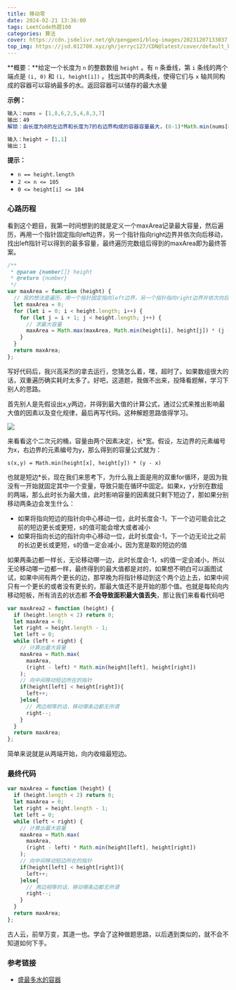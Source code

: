 ```yaml
---
title: 移动零
date: 2024-02-21 13:36:00
tags: LeetCode热题100
categories: 算法
cover: https://cdn.jsdelivr.net/gh/pengpen1/blog-images/20231207133037.png
top_img: https://jsd.012700.xyz/gh/jerryc127/CDN@latest/cover/default_bg.png
---
```

**概要：**给定一个长度为 `n` 的整数数组 `height` 。有 `n` 条垂线，第 `i` 条线的两个端点是 `(i, 0)` 和 `(i, height[i])` 。找出其中的两条线，使得它们与 `x` 轴共同构成的容器可以容纳最多的水。返回容器可以储存的最大水量

**示例：**

```js
输入：nums = [1,8,6,2,5,4,8,3,7]
输出：49
解锁：由长度为8的左边界和长度为7的右边界构成的容器容量最大，(8-1)*Math.min(nums[8], nums[1])=49

输入：height = [1,1]
输出：1
```

**提示：**

- `n == height.length`
- `2 <= n <= 105`
- `0 <= height[i] <= 104`



### 心路历程

看到这个题目，我第一时间想到的就是定义一个maxArea记录最大容量，然后遍历，再用一个指针固定指向left边界，另一个指针指向right边界并依次向后移动，找出left指针可以得到的最多容量，最终遍历完数组后得到的maxArea即为最终答案。

```js
/**
 * @param {number[]} height
 * @return {number}
 */
var maxArea = function (height) {
  // 我的想法是遍历，用一个指针固定指向left边界，另一个指针指向right边界并依次向后移动，找出left指针可以得到的最多容量
  let maxArea = 0;
  for (let i = 0; i < height.length; i++) {
    for (let j = i + 1; j < height.length; j++) {
      // 求最大容量
      maxArea = Math.max(maxArea, Math.min(height[i], height[j]) * (j - i));
    }
  }
  return maxArea;
};
```

写好代码后，我兴高采烈的拿去运行，您猜怎么着，嘿，超时了。如果数组很大的话，双重遍历确实耗时太多了。好吧，这道题，我做不出来，投降看题解，学习下别人的思路。

首先别人是先假设出x,y两边，并得到最大值的计算公式，通过公式来推出影响最大值的因素以及变化规律，最后再写代码。这种解题思路值得学习。

![](https://cdn.jsdelivr.net/gh/pengpen1/blog-images/20240221110824.png)

来看看这个二次元的桶，容量由两个因素决定，长*宽。假设，左边界的元素编号为x，右边界的元素编号为y，那么得到的容量公式就为：

```test
s(x,y) = Math.min(height[x], height[y]) * (y - x)
```

也就是短边*长，现在我们来思考下，为什么我上面是用的双重for循环，是因为我没有一开始就固定其中一个变量，导致只能在循环中固定。如果x，y分别在数组的两端，那么此时长为最大值，此时影响容量的因素就只剩下短边了，那如果分别移动两条边会发生什么：

- 如果将指向短边的指针向中心移动一位，此时长度会-1，下一个边可能会比之前的短边更长或更短，s的值可能会增大或者减小
- 如果将指向长边的指针向中心移动一位，此时长度会-1，下一个边无论比之前的长边更长或更短，s的值一定会减小，因为宽是取的短边的值

如果两条边都一样长，无论移动哪一边，此时长度会-1，s的值一定会减小，所以无论移动哪一边都一样，最终得到的最大值都是对的，如果想不明白可以画图试试，如果中间有两个更长的边，那早晚为将指针移动到这个两个边上去，如果中间只有一个更长的或者没有更长的，那最大值还不是开始的那个值。也就是每轮向内移动短板，所有消去的状态都 **不会导致面积最大值丢失**，那让我们来看看代码吧

```js
var maxArea2 = function (height) {
  if (height.length < 2) return 0;
  let maxArea = 0;
  let right = height.length - 1;
  let left = 0;
  while (left < right) {
    // 计算出最大容量
    maxArea = Math.max(
      maxArea,
      (right - left) * Math.min(height[left], height[right])
    );
    // 向中间移动短边所在的指针
    if(height[left] < height[right]){
      left++;
    }else{
      // 两边相等的话，移动哪条边都无所谓
      right--;
    }
  }
  return maxArea;
};
```

简单来说就是从两端开始，向内收缩最短边。



### 最终代码

```js
var maxArea = function (height) {
  if (height.length < 2) return 0;
  let maxArea = 0;
  let right = height.length - 1;
  let left = 0;
  while (left < right) {
    // 计算出最大容量
    maxArea = Math.max(
      maxArea,
      (right - left) * Math.min(height[left], height[right])
    );
    // 向中间移动短边所在的指针
    if(height[left] < height[right]){
      left++;
    }else{
      // 两边相等的话，移动哪条边都无所谓
      right--;
    }
  }
  return maxArea;
};
```

古人云，前举万变，其道一也。学会了这种做题思路，以后遇到类似的，就不会不知道如何下手。



### 参考链接

- [盛最多水的容器](https://leetcode.cn/problems/container-with-most-water/description/?envType=study-plan-v2&envId=top-100-liked)

